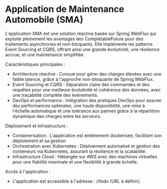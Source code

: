 # Application de Maintenance Automobile (SMA)

L'application SMA est une solution réactive basée sur Spring WebFlux qui exploite pleinement les avantages des CompletableFuture pour des traitements asynchrones et non-bloquants. Elle implémente les patterns Event Sourcing et CQRS, offrant ainsi une grande évolutivité, une résilience accrue, et une maintenance simplifiée.

Caractéristiques principales :
  * Architecture réactive : Conçue pour gérer des charges élevées avec une faible latence, grâce à l'approche non-bloquante de Spring WebFlux.
  * Event Sourcing et CQRS : Séparation claire des commandes et des requêtes pour une meilleure évolutivité et cohérence des données, avec une traçabilité complète des événements.
  * DevOps et performance : Intégration des pratiques DevOps pour assurer des performances optimales, une haute disponibilité, une mise à l'échelle automatique et une tolérance aux pannes grâce à la répartition dynamique des charges entre les serveurs.

Déploiement et Infrastructure :
   * Containerisation : L'application est entièrement dockerisée, facilitant son déploiement et sa gestion.
   * Orchestration avec Kubernetes : Déploiement automatisé et gestion des conteneurs via Kubernetes, assurant la résilience et la scalabilité.
   * Infrastructure Cloud : Hébergée sur AWS avec des machines virtuelles pour une fiabilité maximale et une flexibilité à grande échelle.

Accès à l'application :
   * L'application est accessible à l'adresse : //todo (URL à définir).
